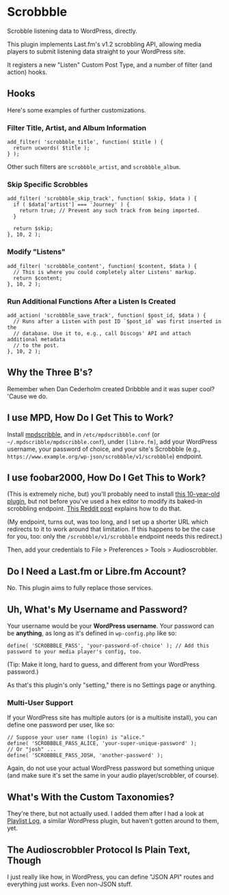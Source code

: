 # Scrobbble
Scrobble listening data to WordPress, directly.

This plugin implements Last.fm's v1.2 scrobbling API, allowing media players to submit listening data straight to your WordPress site.

It registers a new "Listen" Custom Post Type, and a number of filter (and action) hooks.

## Hooks
Here's some examples of further customizations.

### Filter Title, Artist, and Album Information
```
add_filter( 'scrobbble_title', function( $title ) {
  return ucwords( $title );
} );
```
Other such filters are `scrobbble_artist`, and `scrobbble_album`.

### Skip Specific Scrobbles
```
add_filter( 'scrobbble_skip_track', function( $skip, $data ) {
  if ( $data['artist'] === 'Journey' ) {
    return true; // Prevent any such track from being imported.
  }

  return $skip;
}, 10, 2 );
```

### Modify "Listens"
```
add_filter( 'scrobbble_content', function( $content, $data ) {
  // This is where you could completely alter Listens' markup.
  return $content;
}, 10, 2 );
```

### Run Additional Functions After a Listen Is Created
```
add_action( 'scrobbble_save_track', function( $post_id, $data ) {
  // Runs after a Listen with post ID `$post_id` was first inserted in the
  // database. Use it to, e.g., call Discogs' API and attach additional metadata
  // to the post.
}, 10, 2 );
```

## Why the Three B's?
Remember when Dan Cederholm created Dribbble and it was super cool? 'Cause we do.

## I use MPD, How Do I Get This to Work?
Install [mpdscribble](https://www.musicpd.org/clients/mpdscribble/), and in `/etc/mpdscribbble.conf` (or `~/.mpdscribble/mpdscribble.conf`), under `[libre.fm]`, add your WordPress username, your password of choice, and your site's Scrobbble (e.g., `https://www.example.org/wp-json/scrobbble/v1/scrobbble`) endpoint.

## I use foobar2000, How Do I Get This to Work?
(This is extremely niche, but) you'll probably need to install [this 10-year-old plugin](https://www.foobar2000.org/components/view/foo_audioscrobbler), but not before you've used a hex editor to modify its baked-in scrobbling endpoint. [This Reddit post](https://web.archive.org/web/20180522184216/https://www.reddit.com/r/foobar2000/comments/3zaiy6/guide_to_librefm_scrobbling_lastfm_backup_to/) explains how to do that.

(My endpoint, turns out, was too long, and I set up a shorter URL which redirects to it to work around that limitation. If this happens to be the case for you, too: only the `/scrobbble/v1/scrobbble` endpoint needs this redirect.)

Then, add your credentials to File > Preferences > Tools > Audioscrobbler.

## Do I Need a Last.fm or Libre.fm Account?
No. This plugin aims to fully replace those services.

## Uh, What's My Username and Password?
Your username would be your **WordPress username**. Your password can be **anything**, as long as it's defined in `wp-config.php` like so:
```
define( 'SCROBBBLE_PASS', 'your-password-of-choice' ); // Add this password to your media player's config, too.
```
(Tip: Make it long, hard to guess, and different from your WordPress password.)

As that's this plugin's only "setting," there is no Settings page or anything.

### Multi-User Support
If your WordPress site has multiple autors (or is a multisite install), you can define one password per user, like so:
```
// Suppose your user name (login) is "alice."
define( 'SCROBBBLE_PASS_ALICE, 'your-super-unique-password' );
// Or "josh" ...
define( 'SCROBBBLE_PASS_JOSH, 'another-password' );
```
Again, do not use your actual WordPress password but something unique (and make sure it's set the same in your audio player/scrobbler, of course).

## What's With the Custom Taxonomies?
They're there, but not actually used. I added them after I had a look at [Playlist Log](https://wordpress.org/plugins/playlistlog/), a similar WordPress plugin, but haven't gotten around to them, yet.

## The Audioscrobbler Protocol Is Plain Text, Though
I just really like how, in WordPress, you can define "JSON API" routes and everything just works. Even non-JSON stuff.
